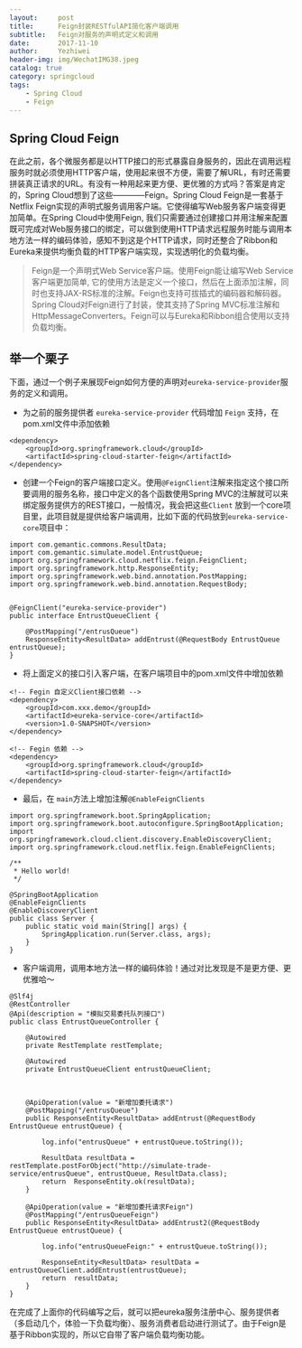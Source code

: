 ```yaml
---
layout:     post
title:      Feign封装RESTfulAPI简化客户端调用
subtitle:   Feign对服务的声明式定义和调用
date:       2017-11-10
author:     Yezhiwei
header-img: img/WechatIMG38.jpeg
catalog: true
category: springcloud
tags:
    - Spring Cloud
    - Feign
---
```



## Spring Cloud Feign

在此之前，各个微服务都是以HTTP接口的形式暴露自身服务的，因此在调用远程服务时就必须使用HTTP客户端，使用起来很不方便，需要了解URL，有时还需要拼装真正请求的URL。有没有一种用起来更方便、更优雅的方式吗？答案是肯定的，Spring Cloud想到了这些————Feign。Spring Cloud Feign是一套基于Netflix Feign实现的声明式服务调用客户端。它使得编写Web服务客户端变得更加简单。在Spring Cloud中使用Feign, 我们只需要通过创建接口并用注解来配置既可完成对Web服务接口的绑定，可以做到使用HTTP请求远程服务时能与调用本地方法一样的编码体验，感知不到这是个HTTP请求，同时还整合了Ribbon和Eureka来提供均衡负载的HTTP客户端实现，实现透明化的负载均衡。

> Feign是一个声明式Web Service客户端。使用Feign能让编写Web Service客户端更加简单, 它的使用方法是定义一个接口，然后在上面添加注解，同时也支持JAX-RS标准的注解。Feign也支持可拔插式的编码器和解码器。Spring Cloud对Feign进行了封装，使其支持了Spring MVC标准注解和HttpMessageConverters。Feign可以与Eureka和Ribbon组合使用以支持负载均衡。

## 举一个栗子

下面，通过一个例子来展现Feign如何方便的声明对`eureka-service-provider`服务的定义和调用。

* 为之前的服务提供者 `eureka-service-provider` 代码增加 `Feign` 支持，在pom.xml文件中添加依赖

```
<dependency>
    <groupId>org.springframework.cloud</groupId>
    <artifactId>spring-cloud-starter-feign</artifactId>
</dependency>
```

* 创建一个Feign的客户端接口定义。使用`@FeignClient`注解来指定这个接口所要调用的服务名称，接口中定义的各个函数使用Spring MVC的注解就可以来绑定服务提供方的REST接口，一般情况，我会把这些`Client` 放到一个core项目里，此项目就是提供给客户端调用，比如下面的代码放到`eureka-service-core`项目中：

```
import com.gemantic.commons.ResultData;
import com.gemantic.simulate.model.EntrustQueue;
import org.springframework.cloud.netflix.feign.FeignClient;
import org.springframework.http.ResponseEntity;
import org.springframework.web.bind.annotation.PostMapping;
import org.springframework.web.bind.annotation.RequestBody;


@FeignClient("eureka-service-provider")
public interface EntrustQueueClient {

    @PostMapping("/entrusQueue")
    ResponseEntity<ResultData> addEntrust(@RequestBody EntrustQueue entrustQueue);
}
```

* 将上面定义的接口引入客户端，在客户端项目中的pom.xml文件中增加依赖

```
<!-- Fegin 自定义Client接口依赖 -->
<dependency>
    <groupId>com.xxx.demo</groupId>
    <artifactId>eureka-service-core</artifactId>
    <version>1.0-SNAPSHOT</version>
</dependency>

<!-- Fegin 依赖 -->
<dependency>
    <groupId>org.springframework.cloud</groupId>
    <artifactId>spring-cloud-starter-feign</artifactId>
</dependency>
```

* 最后，在 `main`方法上增加注解`@EnableFeignClients`

```
import org.springframework.boot.SpringApplication;
import org.springframework.boot.autoconfigure.SpringBootApplication;
import org.springframework.cloud.client.discovery.EnableDiscoveryClient;
import org.springframework.cloud.netflix.feign.EnableFeignClients;

/**
 * Hello world!
 */

@SpringBootApplication
@EnableFeignClients
@EnableDiscoveryClient
public class Server {
    public static void main(String[] args) {
        SpringApplication.run(Server.class, args);
    }
}
```

* 客户端调用，调用本地方法一样的编码体验！通过对比发现是不是更方便、更优雅哈～

```
@Slf4j
@RestController
@Api(description = "模拟交易委托队列接口")
public class EntrustQueueController {

    @Autowired
    private RestTemplate restTemplate;

    @Autowired
    private EntrustQueueClient entrustQueueClient;



    @ApiOperation(value = "新增加委托请求")
    @PostMapping("/entrusQueue")
    public ResponseEntity<ResultData> addEntrust(@RequestBody EntrustQueue entrustQueue) {

        log.info("entrusQueue" + entrustQueue.toString());

        ResultData resultData = restTemplate.postForObject("http://simulate-trade-service/entrusQueue", entrustQueue, ResultData.class);
        return  ResponseEntity.ok(resultData);
    }

    @ApiOperation(value = "新增加委托请求Feign")
    @PostMapping("/entrusQueueFeign")
    public ResponseEntity<ResultData> addEntrust2(@RequestBody EntrustQueue entrustQueue) {

        log.info("entrusQueueFeign:" + entrustQueue.toString());

        ResponseEntity<ResultData> resultData = entrustQueueClient.addEntrust(entrustQueue);
        return  resultData;
    }
}
```

在完成了上面你的代码编写之后，就可以把eureka服务注册中心、服务提供者（多启动几个，体验一下负载均衡）、服务消费者启动进行测试了。由于Feign是基于Ribbon实现的，所以它自带了客户端负载均衡功能。

<!--也可以通过Ribbon的IRule进行策略扩展。另外，Feign还整合的Hystrix来实现服务的容错保护，在Dalston版本中，Feign的Hystrix默认是关闭的。-->









